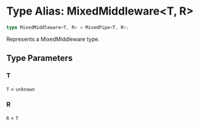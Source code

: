 # Type Alias: MixedMiddleware\<T, R\>

```ts
type MixedMiddleware<T, R> = MixedPipe<T, R>;
```

Represents a MixedMiddleware type.

## Type Parameters

### T

`T` = `unknown`

### R

`R` = `T`
